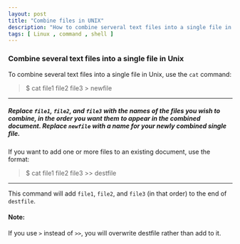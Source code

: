 ```yaml
---
layout: post
title: "Combine files in UNIX"
description: "How to combine serveral text files into a single file in UNIX"
tags: [ Linux , command , shell ]
---
```


### Combine several text files into a single file in Unix
To combine several text files into a single file in Unix, use the ``cat`` command:
>$ cat file1 file2 file3 > newfile
---

##### Replace ``file1``, ``file2``, and ``file3`` with the names of the files you wish to combine, in the order you want them to appear in the combined document. Replace ``newfile`` with a name for your newly combined single file.
If you want to add one or more files to an existing document, use the format:
>$ cat file1 file2 file3 >> destfile
---

This command will add ``file1``, ``file2``, and ``file3`` (in that order) to the end of ``destfile``.

#### Note: 
If you use ``>`` instead of ``>>``, you will overwrite destfile rather than add to it.
